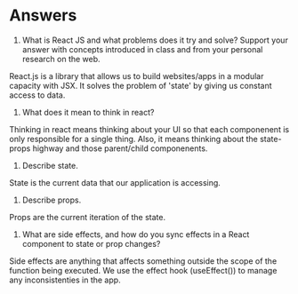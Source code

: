 # Answers

1. What is React JS and what problems does it try and solve? Support your answer with concepts introduced in class and from your personal research on the web.

React.js is a library that allows us to build websites/apps in a modular capacity with JSX. It solves the problem of 'state' by giving us constant access to data. 

1. What does it mean to think in react?

Thinking in react means thinking about your UI so that each componenent is only responsible for a single thing. Also, it means thinking about the state-props highway and those parent/child componenents. 

1. Describe state.

State is the current data that our application is accessing. 

1. Describe props.

Props are the current iteration of the state. 

1. What are side effects, and how do you sync effects in a React component to state or prop changes?

Side effects are anything that affects something outside the scope of the function being executed. We use the effect hook (useEffect()) to manage any inconsistenties in the app. 

